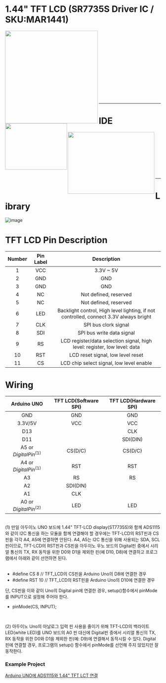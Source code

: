 # 1.44" TFT LCD (SR7735S Driver IC / SKU:MAR1441)<br>
<a href="http://www.lcdwiki.com/1.44inch_Arduino_SPI_Module_ST7735S_SKU:MAR1441" target="_blank">
  <img src="https://user-images.githubusercontent.com/24539773/204490332-9cf94e98-bf61-46d1-9cb9-082cf2dba9d3.png" width="300" height="300" align="left">
</a>
<a href="http://www.lcdwiki.com/1.44inch_Arduino_SPI_Module_ST7735S_SKU:MAR1441" target="_blank">
  <img src="https://user-images.githubusercontent.com/24539773/204490643-7c29de37-8f31-4f9e-a9c5-e84aa88c70be.png" width="200" height="150" align="left">
</a>
<br><br><br><br><br><br><br><br><br><br><br><br><br>
<hr>

# IDE<br>
<a href="https://platformio.org/" target="_blank">
  <img src="https://user-images.githubusercontent.com/24539773/204492337-c76cb87f-93e6-4132-af63-6062e60ef4e8.png" width="280" height="200" align="left">
</a>
<br><br><br><br><br><br><br><br>
<hr>

# Library<br>
![image](https://user-images.githubusercontent.com/24539773/204491960-996f7807-f053-4ae6-8fc6-7845f323df58.png)
<br>


# TFT LCD Pin Description<br>
| Number | Pin Label | Description |
| :-: | :-: | :-: |
|1|VCC|3.3V ~ 5V
|2|GND|GND
|3|GND|GND
|4|NC|Not defined, reserved
|5|NC|Not defined, reserved
|6|LED|Backlight control, High level lighting, if not controlled, connect 3.3V always bright
|7|CLK|SPI bus clork signal
|8|SDI|SPI bus write data signal
|9|RS| LCD register/data selection signal, high level: register, low level: data
|10|RST|LCD reset signal, low level reset
|11|CS| LCD chip select signal, low level enable

# Wiring<br>
| Arduino UNO | TFT LCD(Software SPI) | TFT LCD(Hardware SPI) |
| :-: | :-: | :-: |
| GND | GND | GND
| 3.3V/5V | VCC | VCC
|D13||CLK
|D11||SDI(DIN)
|A5 or ${Digital Pin}^{(1)}$|CS(D/C)|CS(D/C)
|A4 or ${Digital Pin}^{(1)}$|RST|RST
|A3|RS|RS
|A2|SDI(DIN)|
|A1|CLK|
|A0 or ${Digital Pin}^{(2)}$|LED|LED 

<br>
(1) 만일 아두이노 UNO 보드에 1.44" TFT-LCD display(ST7735S)와 함께 ADS1115와 같이 I2C 통신을 하는 모듈을 함께 연결해야 할 경우에는 TFT-LCD의 RST핀과 CS핀을 각각 A4, A5에 연결하면 안된다. A4, A5는 I2C 통신을 위해 사용되는 SDA, SCL핀이므로, TFT-LCD의 RST핀과 CS핀을 아두이노 우노 보드의 Digital핀 중에서 시리얼 통신의 TX, RX 동작을 위한 D0와 D1을 제외한 핀(예 D10, D8)에 연결하고 프로그램에서 아래와 같이 선언하면 된다.<br><br>

- #define CS 8   // TFT_LCD의 CS핀을 Arduino Uno의 D8에 연결한 경우 
- #define RST 10 // TFT_LCD의 RST핀을 Arduino Uno의 D10에 연결한 경우

단, CS핀을 이와 같이 Uno의 Digital pin에 연결한 경우, setup()함수에서 pinMode를 INPUT으로 설정해 주어야 한다. 

- pinMode(CS, INPUT);

<br>

(2) 아두이노 Uno의 아날로그 입력 핀 사용을 줄이기 위해 TFT-LCD의 백라이트 LED(white LED)를 UNO 보드의 A0 핀 대신에 Digital핀 중에서 시리얼 통신의 TX, RX 동작을 위한 D0와 D1을 제외한 핀(예: D9)에 연결해서 동작시킬 수 있다. Digital 핀에 연결할 경우, 프로그램의 setup() 함수에서 pinMode를 선언해 주지 않았지만 잘 동작한다.<br>


### Example Project

[Arduino UNO에 ADS1115와 1.44" TFT LCT 연결](https://github.com/iispace/Arduino_Learning_Tutorials/blob/main/ADS1115/example2/main.cpp)
